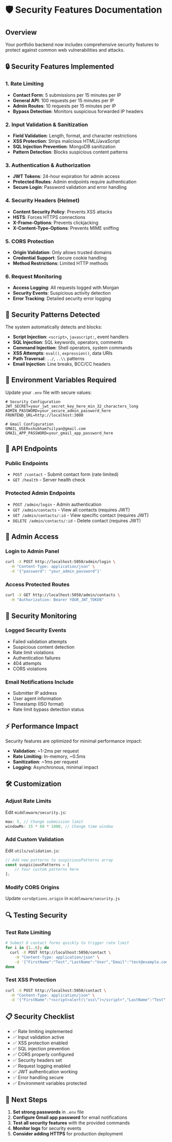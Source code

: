 # 🛡️ Security Features Documentation

## Overview

Your portfolio backend now includes comprehensive security features to protect against common web vulnerabilities and attacks.

## 🔒 Security Features Implemented

### **1. Rate Limiting**
- **Contact Form**: 5 submissions per 15 minutes per IP
- **General API**: 100 requests per 15 minutes per IP  
- **Admin Routes**: 10 requests per 15 minutes per IP
- **Bypass Detection**: Monitors suspicious forwarded IP headers

### **2. Input Validation & Sanitization**
- **Field Validation**: Length, format, and character restrictions
- **XSS Protection**: Strips malicious HTML/JavaScript
- **SQL Injection Prevention**: MongoDB sanitization
- **Pattern Detection**: Blocks suspicious content patterns

### **3. Authentication & Authorization**
- **JWT Tokens**: 24-hour expiration for admin access
- **Protected Routes**: Admin endpoints require authentication
- **Secure Login**: Password validation and error handling

### **4. Security Headers (Helmet)**
- **Content Security Policy**: Prevents XSS attacks
- **HSTS**: Forces HTTPS connections
- **X-Frame-Options**: Prevents clickjacking
- **X-Content-Type-Options**: Prevents MIME sniffing

### **5. CORS Protection**
- **Origin Validation**: Only allows trusted domains
- **Credential Support**: Secure cookie handling
- **Method Restrictions**: Limited HTTP methods

### **6. Request Monitoring**
- **Access Logging**: All requests logged with Morgan
- **Security Events**: Suspicious activity detection
- **Error Tracking**: Detailed security error logging

## 🚨 Security Patterns Detected

The system automatically detects and blocks:

- **Script Injection**: `<script>`, `javascript:`, event handlers
- **SQL Injection**: SQL keywords, operators, comments
- **Command Injection**: Shell operators, system commands
- **XSS Attempts**: `eval()`, `expression()`, data URIs
- **Path Traversal**: `../`, `..\\` patterns
- **Email Injection**: Line breaks, BCC/CC headers

## 🔐 Environment Variables Required

Update your `.env` file with secure values:

```env
# Security Configuration
JWT_SECRET=your_jwt_secret_key_here_min_32_characters_long
ADMIN_PASSWORD=your_secure_admin_password_here
FRONTEND_URL=http://localhost:3000

# Gmail Configuration
GMAIL_USER=shubham7silyan@gmail.com
GMAIL_APP_PASSWORD=your_gmail_app_password_here
```

## 📡 API Endpoints

### **Public Endpoints**
- `POST /contact` - Submit contact form (rate limited)
- `GET /health` - Server health check

### **Protected Admin Endpoints**
- `POST /admin/login` - Admin authentication
- `GET /admin/contacts` - View all contacts (requires JWT)
- `GET /admin/contacts/:id` - View specific contact (requires JWT)
- `DELETE /admin/contacts/:id` - Delete contact (requires JWT)

## 🔧 Admin Access

### **Login to Admin Panel**
```bash
curl -X POST http://localhost:5050/admin/login \
  -H "Content-Type: application/json" \
  -d '{"password": "your_admin_password"}'
```

### **Access Protected Routes**
```bash
curl -X GET http://localhost:5050/admin/contacts \
  -H "Authorization: Bearer YOUR_JWT_TOKEN"
```

## 🚨 Security Monitoring

### **Logged Security Events**
- Failed validation attempts
- Suspicious content detection
- Rate limit violations
- Authentication failures
- 404 attempts
- CORS violations

### **Email Notifications Include**
- Submitter IP address
- User agent information
- Timestamp (ISO format)
- Rate limit bypass detection status

## ⚡ Performance Impact

Security features are optimized for minimal performance impact:
- **Validation**: ~1-2ms per request
- **Rate Limiting**: In-memory, ~0.5ms
- **Sanitization**: ~1ms per request
- **Logging**: Asynchronous, minimal impact

## 🛠️ Customization

### **Adjust Rate Limits**
Edit `middleware/security.js`:
```javascript
max: 5, // Change submission limit
windowMs: 15 * 60 * 1000, // Change time window
```

### **Add Custom Validation**
Edit `utils/validation.js`:
```javascript
// Add new patterns to suspiciousPatterns array
const suspiciousPatterns = [
    // Your custom patterns here
];
```

### **Modify CORS Origins**
Update `corsOptions.origin` in `middleware/security.js`

## 🔍 Testing Security

### **Test Rate Limiting**
```bash
# Submit 6 contact forms quickly to trigger rate limit
for i in {1..6}; do
  curl -X POST http://localhost:5050/contact \
    -H "Content-Type: application/json" \
    -d '{"FirstName":"Test","LastName":"User","Email":"test@example.com","Message":"Test message"}' &
done
```

### **Test XSS Protection**
```bash
curl -X POST http://localhost:5050/contact \
  -H "Content-Type: application/json" \
  -d '{"FirstName":"<script>alert(\"xss\")</script>","LastName":"Test","Email":"test@example.com","Message":"Test message"}'
```

## 📋 Security Checklist

- ✅ Rate limiting implemented
- ✅ Input validation active
- ✅ XSS protection enabled
- ✅ SQL injection prevention
- ✅ CORS properly configured
- ✅ Security headers set
- ✅ Request logging enabled
- ✅ JWT authentication working
- ✅ Error handling secure
- ✅ Environment variables protected

## 🚀 Next Steps

1. **Set strong passwords** in `.env` file
2. **Configure Gmail app password** for email notifications
3. **Test all security features** with the provided commands
4. **Monitor logs** for security events
5. **Consider adding HTTPS** for production deployment
